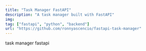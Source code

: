 ```yaml
---
title: "Task Manager FastAPI"
description: "A task manager built with FastAPI"
img:
tag: ["fastapi", "python", "backend"]
url: "https://github.com/ronnyascencio/fastapi-task-manager"
---
```


task manager fastapi
